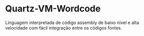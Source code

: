# Quartz-VM-Wordcode
Linguagem interpretada de código assembly de baixo nivel e alta velocidade com fácil integração entre os códigos fontes.
